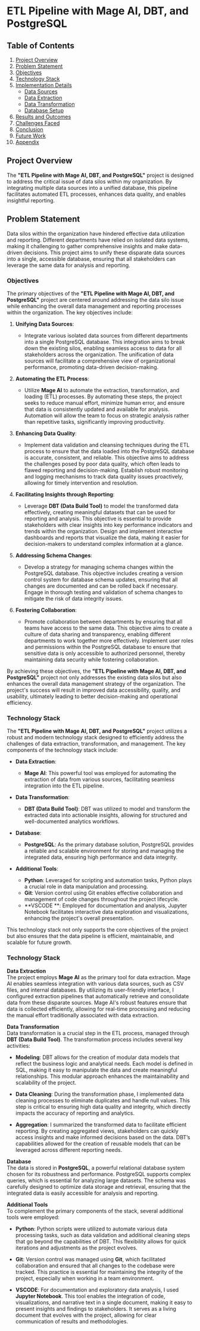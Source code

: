 # ETL Pipeline with Mage AI, DBT, and PostgreSQL

## Table of Contents
1. [Project Overview](#project-overview)
2. [Problem Statement](#problem-statement)
3. [Objectives](#objectives)
4. [Technology Stack](#technology-stack)
5. [Implementation Details](#implementation-details)
   - [Data Sources](#data-sources)
   - [Data Extraction](#data-extraction)
   - [Data Transformation](#data-transformation)
   - [Database Setup](#database-setup)
6. [Results and Outcomes](#results-and-outcomes)
7. [Challenges Faced](#challenges-faced)
8. [Conclusion](#conclusion)
9. [Future Work](#future-work)
10. [Appendix](#appendix)

## Project Overview
The **"ETL Pipeline with Mage AI, DBT, and PostgreSQL"** project is designed to address the critical issue of data silos within my organization. By integrating multiple data sources into a unified database, this pipeline facilitates automated ETL processes, enhances data quality, and enables insightful reporting.

## Problem Statement
Data silos within the organization have hindered effective data utilization and reporting. Different departments have relied on isolated data systems, making it challenging to gather comprehensive insights and make data-driven decisions. This project aims to unify these disparate data sources into a single, accessible database, ensuring that all stakeholders can leverage the same data for analysis and reporting.
### Objectives

The primary objectives of the **"ETL Pipeline with Mage AI, DBT, and PostgreSQL"** project are centered around addressing the data silo issue while enhancing the overall data management and reporting processes within the organization. The key objectives include:

1. **Unifying Data Sources**: 
   - Integrate various isolated data sources from different departments into a single PostgreSQL database. This integration aims to break down the existing silos, enabling seamless access to data for all stakeholders across the organization. The unification of data sources will facilitate a comprehensive view of organizational performance, promoting data-driven decision-making.

2. **Automating the ETL Process**:
   - Utilize **Mage AI** to automate the extraction, transformation, and loading (ETL) processes. By automating these steps, the project seeks to reduce manual effort, minimize human error, and ensure that data is consistently updated and available for analysis. Automation will allow the team to focus on strategic analysis rather than repetitive tasks, significantly improving productivity.

3. **Enhancing Data Quality**:
   - Implement data validation and cleansing techniques during the ETL process to ensure that the data loaded into the PostgreSQL database is accurate, consistent, and reliable. This objective aims to address the challenges posed by poor data quality, which often leads to flawed reporting and decision-making. Establish robust monitoring and logging mechanisms to track data quality issues proactively, allowing for timely intervention and resolution.

4. **Facilitating Insights through Reporting**:
   - Leverage **DBT (Data Build Tool)** to model the transformed data effectively, creating meaningful datasets that can be used for reporting and analysis. This objective is essential to provide stakeholders with clear insights into key performance indicators and trends within the organization. Design and implement interactive dashboards and reports that visualize the data, making it easier for decision-makers to understand complex information at a glance.

5. **Addressing Schema Changes**:
   - Develop a strategy for managing schema changes within the PostgreSQL database. This objective includes creating a version control system for database schema updates, ensuring that all changes are documented and can be rolled back if necessary. Engage in thorough testing and validation of schema changes to mitigate the risk of data integrity issues.

6. **Fostering Collaboration**:
   - Promote collaboration between departments by ensuring that all teams have access to the same data. This objective aims to create a culture of data sharing and transparency, enabling different departments to work together more effectively. Implement user roles and permissions within the PostgreSQL database to ensure that sensitive data is only accessible to authorized personnel, thereby maintaining data security while fostering collaboration.

By achieving these objectives, the **"ETL Pipeline with Mage AI, DBT, and PostgreSQL"** project not only addresses the existing data silos but also enhances the overall data management strategy of the organization. The project's success will result in improved data accessibility, quality, and usability, ultimately leading to better decision-making and operational efficiency.


### Technology Stack

The **"ETL Pipeline with Mage AI, DBT, and PostgreSQL"** project utilizes a robust and modern technology stack designed to efficiently address the challenges of data extraction, transformation, and management. The key components of the technology stack include:

- **Data Extraction**: 
  - **Mage AI**: This powerful tool was employed for automating the extraction of data from various sources, facilitating seamless integration into the ETL pipeline.

- **Data Transformation**: 
  - **DBT (Data Build Tool)**: DBT was utilized to model and transform the extracted data into actionable insights, allowing for structured and well-documented analytics workflows.

- **Database**: 
  - **PostgreSQL**: As the primary database solution, PostgreSQL provides a reliable and scalable environment for storing and managing the integrated data, ensuring high performance and data integrity.

- **Additional Tools**: 
  - **Python**: Leveraged for scripting and automation tasks, Python plays a crucial role in data manipulation and processing.
  - **Git**: Version control using Git enables effective collaboration and management of code changes throughout the project lifecycle.
  - **VSCODE **: Employed for documentation and analysis, Jupyter Notebook facilitates interactive data exploration and visualizations, enhancing the project's overall presentation.

This technology stack not only supports the core objectives of the project but also ensures that the data pipeline is efficient, maintainable, and scalable for future growth.


### Technology Stack

**Data Extraction**  
The project employs **Mage AI** as the primary tool for data extraction. Mage AI enables seamless integration with various data sources, such as CSV files,  and internal databases. By utilizing its user-friendly interface, I configured extraction pipelines that automatically retrieve and consolidate data from these disparate sources. Mage AI's robust features ensure that data is collected efficiently, allowing for real-time processing and reducing the manual effort traditionally associated with data extraction.

**Data Transformation**  
Data transformation is a crucial step in the ETL process, managed through **DBT (Data Build Tool)**. The transformation process includes several key activities:

- **Modeling**: DBT allows for the creation of modular data models that reflect the business logic and analytical needs. Each model is defined in SQL, making it easy to manipulate the data and create meaningful relationships. This modular approach enhances the maintainability and scalability of the project.

- **Data Cleaning**: During the transformation phase, I implemented data cleaning processes to eliminate duplicates and handle null values. This step is critical to ensuring high data quality and integrity, which directly impacts the accuracy of reporting and analytics.

- **Aggregation**: I summarized the transformed data to facilitate efficient reporting. By creating aggregated views, stakeholders can quickly access insights and make informed decisions based on the data. DBT’s capabilities allowed for the creation of reusable models that can be leveraged across different reporting needs.

**Database**  
The data is stored in **PostgreSQL**, a powerful relational database system chosen for its robustness and performance. PostgreSQL supports complex queries, which is essential for analyzing large datasets. The schema was carefully designed to optimize data storage and retrieval, ensuring that the integrated data is easily accessible for analysis and reporting.

**Additional Tools**  
To complement the primary components of the stack, several additional tools were employed:

- **Python**: Python scripts were utilized to automate various data processing tasks, such as data validation and additional cleaning steps that go beyond the capabilities of DBT. This flexibility allows for quick iterations and adjustments as the project evolves.

- **Git**: Version control was managed using **Git**, which facilitated collaboration and ensured that all changes to the codebase were tracked. This practice is essential for maintaining the integrity of the project, especially when working in a team environment.

- **VSCODE**: For documentation and exploratory data analysis, I used **Jupyter Notebook**. This tool enables the integration of code, visualizations, and narrative text in a single document, making it easy to present insights and findings to stakeholders. It serves as a living document that evolves with the project, allowing for clear communication of results and methodologies.

